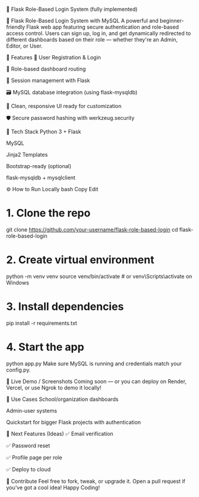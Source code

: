 🚀 Flask Role-Based Login System (fully implemented)

🚀 Flask Role-Based Login System with MySQL
A powerful and beginner-friendly Flask web app featuring secure authentication and role-based access control. Users can sign up, log in, and get dynamically redirected to different dashboards based on their role — whether they're an Admin, Editor, or User.

🌟 Features
🔐 User Registration & Login

👥 Role-based dashboard routing

🧠 Session management with Flask

🗃️ MySQL database integration (using flask-mysqldb)

🎨 Clean, responsive UI ready for customization

🛡️ Secure password hashing with werkzeug.security

📂 Tech Stack
Python 3 + Flask

MySQL

Jinja2 Templates

Bootstrap-ready (optional)

flask-mysqldb + mysqlclient

⚙️ How to Run Locally
bash
Copy
Edit
# 1. Clone the repo
git clone https://github.com/your-username/flask-role-based-login
cd flask-role-based-login

# 2. Create virtual environment
python -m venv venv
source venv/bin/activate  # or venv\Scripts\activate on Windows

# 3. Install dependencies
pip install -r requirements.txt

# 4. Start the app
python app.py
Make sure MySQL is running and credentials match your config.py.

👀 Live Demo / Screenshots
Coming soon — or you can deploy on Render, Vercel, or use Ngrok to demo it locally!

🧠 Use Cases
School/organization dashboards

Admin-user systems

Quickstart for bigger Flask projects with authentication

📌 Next Features (Ideas)
✅ Email verification

✅ Password reset

✅ Profile page per role

✅ Deploy to cloud

🤝 Contribute
Feel free to fork, tweak, or upgrade it. Open a pull request if you’ve got a cool idea!
Happy Coding!
